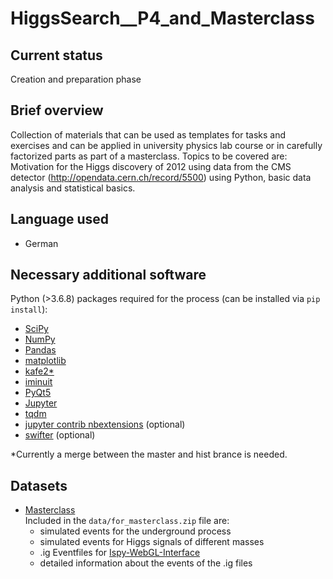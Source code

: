 # HiggsSearch__P4_and_Masterclass

## Current status
Creation and preparation phase

## Brief overview
Collection of materials that can be used as templates for tasks and exercises and can be applied in university physics lab course or in carefully factorized parts as part of a masterclass. Topics to be covered are: Motivation for the Higgs discovery of 2012 using data from the CMS detector (http://opendata.cern.ch/record/5500) using Python, basic data analysis and statistical basics.

## Language used
 - German


## Necessary additional software
Python (>3.6.8) packages required for the process (can be installed via ``pip install``):
 - [SciPy](https://www.scipy.org/)
 - [NumPy](https://numpy.org/)
 - [Pandas](https://pandas.pydata.org/)
 - [matplotlib](https://matplotlib.org/)
 - [kafe2*](https://github.com/dsavoiu/kafe2)
 - [iminuit](https://iminuit.readthedocs.io/en/latest/)
 - [PyQt5](https://www.riverbankcomputing.com/software/pyqt/intro)
 - [Jupyter](https://jupyter.org/)
 - [tqdm](https://github.com/tqdm/tqdm)
 - [jupyter contrib nbextensions](https://github.com/ipython-contrib/jupyter_contrib_nbextensions) (optional)
 - [swifter](https://github.com/jmcarpenter2/swifter) (optional)
 
 
 *Currently a merge between the master and hist brance is needed.
 
 ## Datasets
  - <ins>Masterclass</ins>  
    Included in the `data/for_masterclass.zip` file are:
    - simulated events for the underground process
    - simulated events for Higgs signals of different masses
    - .ig Eventfiles for [Ispy-WebGL-Interface](https://ispy-webgl.web.cern.ch/ispy-webgl/)
    - detailed information about the events of the .ig files
